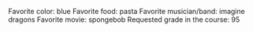 Favorite color: blue
Favorite food: pasta
Favorite musician/band: imagine dragons
Favorite movie: spongebob
Requested grade in the course: 95

